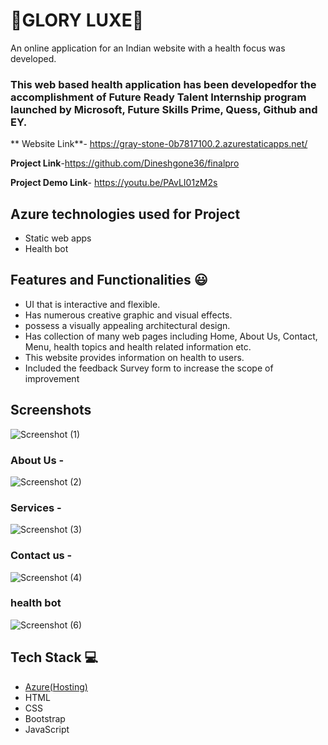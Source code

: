 # 🌟GLORY LUXE🌟

An online application for an Indian website with a health focus was developed.

### This web based health application has been developedfor the accomplishment of Future Ready Talent Internship program launched by Microsoft, Future Skills Prime, Quess, Github and EY.


** Website Link**- https://gray-stone-0b7817100.2.azurestaticapps.net/

**Project Link**-https://github.com/Dineshgone36/finalpro

**Project Demo Link**- https://youtu.be/PAvLI01zM2s

## Azure technologies used for Project

- Static web apps
- Health bot

## Features and Functionalities 😃

- UI that is interactive and flexible.
- Has numerous creative graphic and visual effects.
- possess a visually appealing architectural design.
- Has collection of many web pages including Home, About Us, Contact, Menu, health topics and health related information etc.
- This website provides information on health to users.
- Included the feedback Survey form to increase the scope of improvement 

## Screenshots
![Screenshot (1)](https://user-images.githubusercontent.com/117627235/212641491-eda67300-6a19-48da-bc87-906274c3a422.png)

### About Us -
![Screenshot (2)](https://user-images.githubusercontent.com/117627235/212641658-438aab01-af36-46d9-a8dd-d39fa07648b2.png)

### Services -
![Screenshot (3)](https://user-images.githubusercontent.com/117627235/212641807-7dfa787e-573e-49d5-b0da-b32f3bb3b107.png)

### Contact us -
![Screenshot (4)](https://user-images.githubusercontent.com/117627235/212641856-04ae9dec-8eea-4c10-bfb6-31b4934c1890.png)

### health bot
![Screenshot (6)](https://user-images.githubusercontent.com/117627235/212642006-0611b7d4-ad10-4f5c-b599-72762102d95f.png)

## Tech Stack 💻

- [Azure(Hosting)](https://azure.microsoft.com/en-in/features/azure-portal/)
- HTML
- CSS
- Bootstrap
- JavaScript

